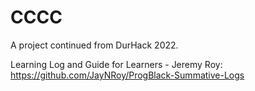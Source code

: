 # CCCC
A project continued from DurHack 2022. 

Learning Log and Guide for Learners - Jeremy Roy:
https://github.com/JayNRoy/ProgBlack-Summative-Logs
